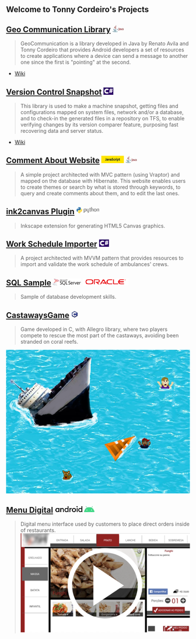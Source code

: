 ## Welcome to Tonny Cordeiro's Projects

## [Geo Communication Library](https://github.com/tonnycordeiro/GeoCommunicationLibrary) ![java](languages_logo/Java_logo.jpg)
>GeoCommunication is a library developed in Java by Renato Avila and Tonny Cordeiro that provides Android developers a set of resources to create applications where a device can send a message to another one since the first is "pointing" at the second.
- [Wiki](https://github.com/tonnycordeiro/GeoCommunicationLibrary/wiki)

## [Version Control Snapshot](https://github.com/tonnycordeiro/VersionControlSnapshot) ![C_Sharp](languages_logo/C_Sharp_logo.png)
>This library is used to make a machine snapshot, getting files and configurations mapped on system files, network and/or a database, and to check-in the generated files in a repository on TFS, to enable verifying changes by its version comparer feature, purposing fast recovering data and server status.
- [Wiki](https://github.com/tonnycordeiro/VersionControlSnapshot/wiki)

## [Comment About Website](https://github.com/tonnycordeiro/CommentAboutWebsite) ![js](languages_logo/JS_logo.png) ![java](languages_logo/Java_logo.jpg)
> A simple project architected with MVC pattern (using Vraptor) and mapped on the database with Hibernate. This website enables users to create themes or search by what is stored through keywords, to query and create comments about them, and to edit the last ones.

## [ink2canvas Plugin](https://github.com/tonnycordeiro/ink2canvas) ![Python](languages_logo/Python_logo.png)
> Inkscape extension for generating HTML5 Canvas graphics.

## [Work Schedule Importer](https://github.com/tonnycordeiro/WorkScheduleImporter) ![C_Sharp](languages_logo/C_Sharp_logo.png)
> A project architected with MVVM pattern that provides resources to import and validate the work schedule of ambulances' crews.

## [SQL Sample](https://github.com/tonnycordeiro/SQL_Sample) ![SqlServer](languages_logo/MS-SQL-Server_logo.png) ![Oracle](languages_logo/Oracle_logo.png)
> Sample of database development skills.

## [CastawaysGame](https://github.com/tonnycordeiro/CastawaysGame) ![C_language](languages_logo/C_logo.jpg)
> Game developed in C, with Allegro library, where two players compete to rescue the most part of the castaways, avoiding been stranded on coral reefs.

![Castaways](project_image/Castaways.png)

## [Menu Digital](https://www.youtube.com/watch?v=4fhb3NVLdss&t=1s) ![Android](languages_logo/android_logo.jpg)
> Digital menu interface used by customers to place direct orders inside of restaurants.
[![DigitalMenu](project_image/DigitalMenu.png)](https://www.youtube.com/watch?v=4fhb3NVLdss&t=1s)


